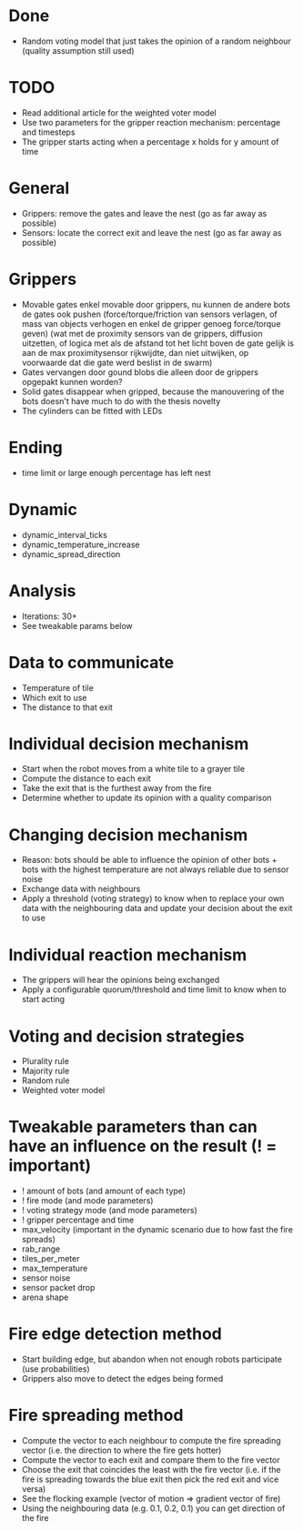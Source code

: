 # Done
- Random voting model that just takes the opinion of a random neighbour (quality assumption still used)

# TODO
- Read additional article for the weighted voter model
- Use two parameters for the gripper reaction mechanism: percentage and timesteps
- The gripper starts acting when a percentage x holds for y amount of time










# General
- Grippers: remove the gates and leave the nest (go as far away as possible)
- Sensors: locate the correct exit and leave the nest (go as far away as possible)

# Grippers
- Movable gates enkel movable door grippers, nu kunnen de andere bots de gates ook pushen (force/torque/friction van sensors verlagen, of mass van objects verhogen en enkel de gripper genoeg force/torque geven) (wat met de proximity sensors van de grippers, diffusion uitzetten, of logica met als de afstand tot het licht boven de gate gelijk is aan de max proximitysensor rijkwijdte, dan niet uitwijken, op voorwaarde dat die gate werd beslist in de swarm)
- Gates vervangen door gound blobs die alleen door de grippers opgepakt kunnen worden?
- Solid gates disappear when gripped, because the manouvering of the bots doesn't have much to do with the thesis novelty
- The cylinders can be fitted with LEDs

# Ending
- time limit or large enough percentage has left nest

# Dynamic
- dynamic_interval_ticks
- dynamic_temperature_increase
- dynamic_spread_direction

# Analysis
- Iterations: 30+
- See tweakable params below










# Data to communicate
- Temperature of tile
- Which exit to use
- The distance to that exit

# Individual decision mechanism
- Start when the robot moves from a white tile to a grayer tile
- Compute the distance to each exit
- Take the exit that is the furthest away from the fire
- Determine whether to update its opinion with a quality comparison

# Changing decision mechanism
- Reason: bots should be able to influence the opinion of other bots + bots with the highest temperature are not always reliable due to sensor noise
- Exchange data with neighbours
- Apply a threshold (voting strategy) to know when to replace your own data with the neighbouring data and update your decision about the exit to use

# Individual reaction mechanism
- The grippers will hear the opinions being exchanged
- Apply a configurable quorum/threshold and time limit to know when to start acting

# Voting and decision strategies
- Plurality rule
- Majority rule
- Random rule
- Weighted voter model

# Tweakable parameters than can have an influence on the result (! = important)
- ! amount of bots (and amount of each type)
- ! fire mode (and mode parameters)
- ! voting strategy mode (and mode parameters)
- ! gripper percentage and time
- max_velocity (important in the dynamic scenario due to how fast the fire spreads)
- rab_range
- tiles_per_meter
- max_temperature
- sensor noise
- sensor packet drop
- arena shape










# Fire edge detection method
- Start building edge, but abandon when not enough robots participate (use probabilities)
- Grippers also move to detect the edges being formed

# Fire spreading method
- Compute the vector to each neighbour to compute the fire spreading vector (i.e. the direction to where the fire gets hotter)
- Compute the vector to each exit and compare them to the fire vector
- Choose the exit that coincides the least with the fire vector (i.e. if the fire is spreading towards the blue exit then pick the red exit and vice versa)
- See the flocking example (vector of motion => gradient vector of fire)
- Using the neighbouring data (e.g. 0.1, 0.2, 0.1) you can get direction of the fire